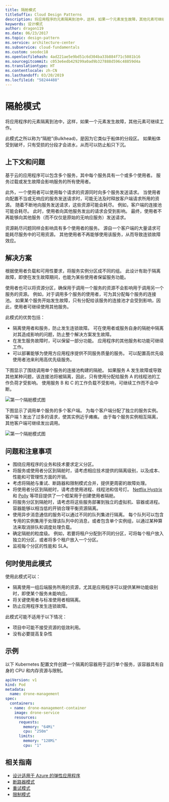```yaml
---
title: 隔舱模式
titleSuffix: Cloud Design Patterns
description: 将应用程序的元素隔离到池中，这样，如果一个元素发生故障，其他元素可继续工作。
keywords: 设计模式
author: dragon119
ms.date: 06/23/2017
ms.topic: design-pattern
ms.service: architecture-center
ms.subservice: cloud-fundamentals
ms.custom: seodec18
ms.openlocfilehash: 4ad221ae5e9bd51c6d304ba33b884f71c5081b16
ms.sourcegitcommit: c053e6edb429299a0ad9b327888d596c48859d4a
ms.translationtype: HT
ms.contentlocale: zh-CN
ms.lasthandoff: 03/20/2019
ms.locfileid: "58244488"
---
```

# <a name="bulkhead-pattern"></a>隔舱模式

将应用程序的元素隔离到池中，这样，如果一个元素发生故障，其他元素可继续工作。

此模式之所以称为“隔舱”(Bulkhead)，是因为它类似于船体的分段区。 如果船体受到破坏，只有受损的分段才会进水，从而可以防止船只下沉。

## <a name="context-and-problem"></a>上下文和问题

基于云的应用程序可以包含多个服务，其中每个服务具有一个或多个使用者。 服务过载或发生故障会影响服务的所有使用者。

此外，一个使用者可以使用每个请求的资源同时向多个服务发送请求。 当使用者向配置不当或无响应的服务发送请求时，可能无法及时释放客户端请求所用的资源。 随着不断地向服务发送请求，这些资源可能会耗尽。 例如，客户端的连接池可能会耗尽。 此时，使用者向其他服务发出的请求会受到影响。 最终，使用者不再能够向其他服务（而不仅仅是原始的无响应服务）发送请求。

资源耗尽问题同样会影响具有多个使用者的服务。 源自一个客户端的大量请求可能耗尽服务中的可用资源。 其他使用者不再能够使用该服务，从而导致连锁故障效应。

## <a name="solution"></a>解决方案

根据使用者负载和可用性要求，将服务实例分区成不同的组。 此设计有助于隔离故障，即使在发生故障期间，也能为某些使用者保留服务功能。

使用者也可以将资源分区，确保用于调用一个服务的资源不会影响用于调用另一个服务的资源。 例如，对于调用多个服务的使用者，可为其分配每个服务的连接池。 如果某个服务开始发生故障，只有分配给该服务的连接池才会受到影响，因此，使用者可继续使用其他服务。

此模式的优势包括：

- 隔离使用者和服务，防止发生连锁故障。 可在使用者或服务自身的隔舱中隔离对其造成影响的问题，防止整个解决方案发生故障。
- 在发生服务故障时，可以保留一部分功能。 应用程序的其他服务和功能可继续工作。
- 可以部署能够为使用方应用程序提供不同服务质量的服务。 可以配置高优先级使用者池来利用高优先级服务。

下图显示了围绕调用单个服务的连接池构建的隔舱。 如果服务 A 发生故障或导致其他某种问题，该连接池将被隔离，因此，只有使用分配给服务 A 的线程池的工作负荷才受影响。 使用服务 B 和 C 的工作负载不受影响，可继续工作而不会中断。

![第一个隔舱模式图](./_images/bulkhead-1.png)

下图显示了调用单个服务的多个客户端。 为每个客户端分配了独立的服务实例。 客户端 1 发出了过多的请求，使其实例近乎瘫痪。 由于每个服务实例相互隔离，其他客户端可继续发出调用。

![第一个隔舱模式图](./_images/bulkhead-2.png)

## <a name="issues-and-considerations"></a>问题和注意事项

- 围绕应用程序的业务和技术要求定义分区。
- 将服务或使用者分区到隔舱时，请考虑相应技术提供的隔离级别，以及成本、性能和可管理性方面的开销。
- 考虑将隔舱与重试、断路器和限制模式合并，提供更周密的故障处理。
- 将使用者分区到隔舱时，请考虑使用进程、线程池和信号灯。 [Netflix Hystrix][hystrix] 和 [Polly][polly] 等项目提供了一个框架用于创建使用者隔舱。
- 将服务分区到隔舱时，请考虑将这些服务部署到独立的虚拟机、容器或进程。 容器能够以相当低的开销合理平衡资源隔离。
- 使用异步消息通信的服务可以通过不同的队列集进行隔离。 每个队列可以包含专用的实例集用于处理该队列中的消息，或者包含单个实例组，以通过某种算法来取消排队和调度处理负载。
- 确定隔舱的粒度级。 例如，若要将租户分配到不同的分区，可将每个租户放入独立的分区，或者将多个租户放入一个分区。
- 监视每个分区的性能和 SLA。

## <a name="when-to-use-this-pattern"></a>何时使用此模式

使用此模式可以：

- 隔离使用一组后端服务所用的资源，尤其是应用程序可以提供某种功能级别时，即使某个服务未能响应。
- 将关键使用者与标准使用者相隔离。
- 防止应用程序发生连锁故障。

此模式可能不适用于以下情况：

- 项目中可能不接受资源的低效利用。
- 没有必要提高复杂性

## <a name="example"></a>示例

以下 Kubernetes 配置文件创建一个隔离的容器用于运行单个服务，该容器具有自身的 CPU 和内存资源与限制。

```yml
apiVersion: v1
kind: Pod
metadata:
  name: drone-management
spec:
  containers:
  - name: drone-management-container
    image: drone-service
    resources:
      requests:
        memory: "64Mi"
        cpu: "250m"
      limits:
        memory: "128Mi"
        cpu: "1"
```

## <a name="related-guidance"></a>相关指南

- [设计适用于 Azure 的弹性应用程序](../resiliency/index.md)
- [断路器模式](./circuit-breaker.md)
- [重试模式](./retry.md)
- [限制模式](./throttling.md)

<!-- links -->

[hystrix]: https://github.com/Netflix/Hystrix
[polly]: https://github.com/App-vNext/Polly

